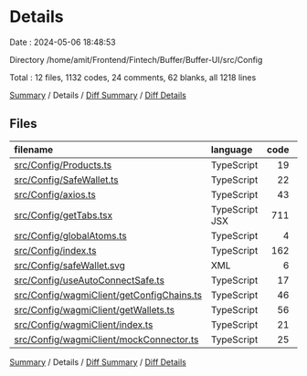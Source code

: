 # Details

Date : 2024-05-06 18:48:53

Directory /home/amit/Frontend/Fintech/Buffer/Buffer-UI/src/Config

Total : 12 files,  1132 codes, 24 comments, 62 blanks, all 1218 lines

[Summary](results.md) / Details / [Diff Summary](diff.md) / [Diff Details](diff-details.md)

## Files
| filename | language | code | comment | blank | total |
| :--- | :--- | ---: | ---: | ---: | ---: |
| [src/Config/Products.ts](/src/Config/Products.ts) | TypeScript | 19 | 0 | 2 | 21 |
| [src/Config/SafeWallet.ts](/src/Config/SafeWallet.ts) | TypeScript | 22 | 6 | 3 | 31 |
| [src/Config/axios.ts](/src/Config/axios.ts) | TypeScript | 43 | 0 | 6 | 49 |
| [src/Config/getTabs.tsx](/src/Config/getTabs.tsx) | TypeScript JSX | 711 | 6 | 17 | 734 |
| [src/Config/globalAtoms.ts](/src/Config/globalAtoms.ts) | TypeScript | 4 | 0 | 2 | 6 |
| [src/Config/index.ts](/src/Config/index.ts) | TypeScript | 162 | 10 | 9 | 181 |
| [src/Config/safeWallet.svg](/src/Config/safeWallet.svg) | XML | 6 | 0 | 1 | 7 |
| [src/Config/useAutoConnectSafe.ts](/src/Config/useAutoConnectSafe.ts) | TypeScript | 17 | 0 | 6 | 23 |
| [src/Config/wagmiClient/getConfigChains.ts](/src/Config/wagmiClient/getConfigChains.ts) | TypeScript | 46 | 0 | 4 | 50 |
| [src/Config/wagmiClient/getWallets.ts](/src/Config/wagmiClient/getWallets.ts) | TypeScript | 56 | 2 | 3 | 61 |
| [src/Config/wagmiClient/index.ts](/src/Config/wagmiClient/index.ts) | TypeScript | 21 | 0 | 6 | 27 |
| [src/Config/wagmiClient/mockConnector.ts](/src/Config/wagmiClient/mockConnector.ts) | TypeScript | 25 | 0 | 3 | 28 |

[Summary](results.md) / Details / [Diff Summary](diff.md) / [Diff Details](diff-details.md)